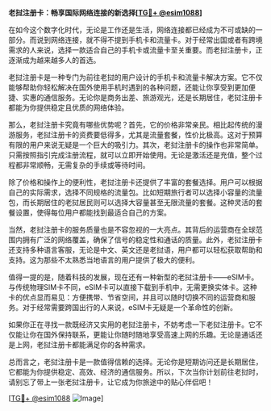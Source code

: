 **老挝注册卡：畅享国际网络连接的新选择[[TG💪+ @esim1088](https://t.me/s/esim1088)]**

在如今这个数字化时代，无论是工作还是生活，网络连接都已经成为不可或缺的一部分。而说到网络连接，就不得不提到手机卡和流量卡。对于经常出国或者有跨境需求的人来说，选择一款适合自己的手机卡或流量卡至关重要。而老挝注册卡，正逐渐成为越来越多人的首选。

老挝注册卡是一种专门为前往老挝的用户设计的手机卡和流量卡解决方案。它不仅能够帮助你轻松解决在国外使用手机时遇到的各种问题，还能让你享受到更加便捷、实惠的通信服务。无论你是商务出差、旅游观光，还是长期居住，老挝注册卡都能为你提供稳定且优质的网络体验。

那么，老挝注册卡究竟有哪些优势呢？首先，它的价格非常亲民。相比起传统的漫游服务，老挝注册卡的资费要低得多，尤其是流量套餐，性价比极高。这对于预算有限的用户来说无疑是一个巨大的吸引力。其次，老挝注册卡的操作也非常简单。只需按照指引完成注册流程，就可以立即开始使用。无论是激活还是充值，整个过程都非常顺畅，无需复杂的手续或等待时间。

除了价格和操作上的便利性，老挝注册卡还提供了丰富的套餐选择。用户可以根据自己的实际需求，选择不同规格的流量包。比如短期旅行者可以选择小容量的流量包，而长期居住的老挝居民则可以选择大容量甚至无限流量的套餐。这种灵活的套餐设置，使得每位用户都能找到最适合自己的方案。

当然，老挝注册卡的服务质量也是不容忽视的一大亮点。其背后的运营商在全球范围内拥有广泛的网络覆盖，确保了信号的稳定性和通话的质量。此外，老挝注册卡还支持多种语言客服，无论是中文、英文还是老挝语，用户都可以轻松获取帮助和支持。这为那些不太熟悉当地语言的用户提供了极大的便利。

值得一提的是，随着科技的发展，现在还有一种新型的老挝注册卡——eSIM卡。与传统物理SIM卡不同，eSIM卡可以直接下载到手机中，无需更换实体卡。这种卡的优点显而易见：方便携带、节省空间，并且可以随时切换不同的运营商和服务。对于经常需要跨国出行的人来说，eSIM卡无疑是一个革命性的创新。

如果你正在寻找一款既经济又实用的老挝注册卡，不妨考虑一下老挝注册卡。它不仅能让你在国外保持联系，更能让你随时随地享受高速上网的乐趣。无论是通话还是上网，老挝注册卡都能满足你的各种需求。

总而言之，老挝注册卡是一款值得信赖的选择。无论你是短期访问还是长期居住，它都能为你提供稳定、高效、经济的通信服务。所以，下次当你计划前往老挝时，请别忘了带上一张老挝注册卡，让它成为你旅途中的贴心伴侣吧！

[[TG💪+ @esim1088](https://t.me/s/esim1088) ![Image](https://i.postimg.cc/4NQfJmqS/Snipaste-2025-05-13-00-14-12.png)]